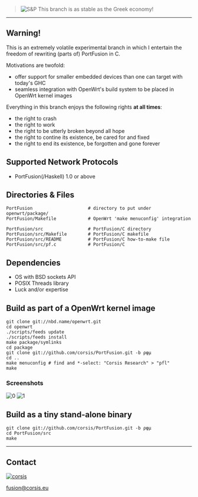 > ![**S&P**](http://upload.wikimedia.org/wikipedia/commons/d/d2/Standard%26Poors.svg)
> This branch is as stable as the Greek economy!

---

## Warning!

This is an extremely volatile experimental branch in which I entertain the freedom of rewriting (parts of)
PortFusion in C.

Motivations are twofold:
+ offer support for smaller embedded devices than one can target with today's GHC
+ seamless integration with OpenWrt's build system to be placed in OpenWrt kernel images

Everything in this branch enjoys the following rights **at all times**:
+ the right to crash
+ the right to work
+ the right to be utterly broken beyond all hope
+ the right to contine its existence, be cared for and fixed
+ the right to end its existence, be forgotten and gone forever


## Supported Network Protocols

+ PortFusion(/Haskell) 1.0 or above


## Directories & Files

```
PortFusion                     # directory to put under openwrt/package/
PortFusion/Makefile            # OpenWrt 'make menuconfig' integration

PortFusion/src                 # PortFusion/C directory
PortFusion/src/Makefile        # PortFusion/C makefile
PortFusion/src/README          # PortFusion/C how-to-make file
PortFusion/src/pf.c            # PortFusion/C
```


## Dependencies

+ OS with BSD sockets API
+ POSIX Threads library
+ Luck and/or expertise


## Build as part of a OpenWrt kernel image

```
git clone git://nbd.name/openwrt.git
cd openwrt
./scripts/feeds update
./scripts/feeds install
make package/symlinks
cd package
git clone git://github.com/corsis/PortFusion.git -b ρφμ
cd ..
make menuconfig # find and *-select: "Corsis Research" > "pfl"
make
```

### Screenshots

![0](http://portfusion.sourceforge.net/dev/screenshots/PortFusion-C-in-OpenWrt-menuconfig.png)
![1](http://portfusion.sourceforge.net/dev/screenshots/PortFusion-C-built-into-vanilla-OpenWrt-from-git.png)


## Build as a tiny stand-alone binary

```
git clone git://github.com/corsis/PortFusion.git -b ρφμ
cd PortFusion/src
make
```

----

## Contact

[![corsis]](https://github.com/corsis/)

[fusion@corsis.eu](mailto:fusion@corsis.eu)

[corsis]: http://portfusion.sourceforge.net/i/l100.png "Corsis Research"
